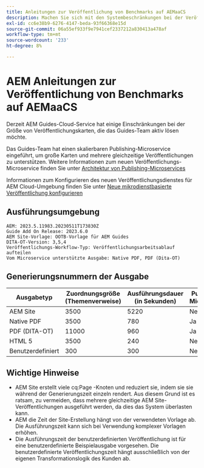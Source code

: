 ```yaml
---
title: Anleitungen zur Veröffentlichung von Benchmarks auf AEMaaCS
description: Machen Sie sich mit den Systembeschränkungen bei der Veröffentlichung in AEM Cloud vertraut.
exl-id: cc6e38b9-6276-4147-beda-93f66368e15d
source-git-commit: 06a55ef933f9e7941cef2337212a830413a478af
workflow-type: tm+mt
source-wordcount: '233'
ht-degree: 8%

---
```


# AEM Anleitungen zur Veröffentlichung von Benchmarks auf AEMaaCS

Derzeit AEM Guides-Cloud-Service hat einige Einschränkungen bei der Größe von Veröffentlichungskarten, die das Guides-Team aktiv lösen möchte.

Das Guides-Team hat einen skalierbaren Publishing-Microservice eingeführt, um große Karten und mehrere gleichzeitige Veröffentlichungen zu unterstützen. Weitere Informationen zum neuen Veröffentlichungs-Microservice finden Sie unter [Architektur von Publishing-Microservices](publish-microservice-architecture-and-performance.md)

Informationen zum Konfigurieren des neuen Veröffentlichungsdienstes für AEM Cloud-Umgebung finden Sie unter [Neue mikrodienstbasierte Veröffentlichung konfigurieren](configure-microservices.md)


## Ausführungsumgebung

    AEM: 2023.5.11983.20230511T173830Z
    Guide Add On Release: 2023.6.0
    AEM Site-Vorlage: OOTB-Vorlage für AEM Guides
    DITA-OT-Version: 3,5,4
    Veröffentlichungs-Workflow-Typ: Veröffentlichungsarbeitsablauf aufteilen
    Vom Microservice unterstützte Ausgabe: Native PDF, PDF (Dita-OT)

## Generierungsnummern der Ausgabe

| Ausgabetyp | Zuordnungsgröße (Themenverweise) | Ausführungsdauer (in Sekunden) | Publishing-Microservice |
|---------------|------------------------------|----------------------------|-----------------------|
| AEM Site | 3500 | 5220 | Nein |
| Native PDF | 3500 | 780 | Ja |
| PDF (DITA-OT) | 11000 | 960 | Ja |
| HTML 5 | 3500 | 240 | Nein |
| Benutzerdefiniert | 300 | 300 | Nein |

## Wichtige Hinweise

- AEM Site erstellt viele cq:Page -Knoten und reduziert sie, indem sie sie während der Generierungszeit einzeln rendert. Aus diesem Grund ist es ratsam, zu vermeiden, dass mehrere gleichzeitige AEM Site-Veröffentlichungen ausgeführt werden, da dies das System überlasten kann.
- AEM die Zeit der Site-Erstellung hängt von der verwendeten Vorlage ab. Die Ausführungszeit kann sich bei Verwendung komplexer Vorlagen erhöhen.
- Die Ausführungszeit der benutzerdefinierten Veröffentlichung ist für eine benutzerdefinierte Beispielausgabe vorgesehen. Die benutzerdefinierte Veröffentlichungszeit hängt ausschließlich von der eigenen Transformationslogik des Kunden ab.
